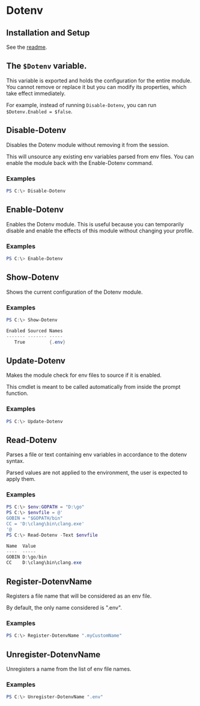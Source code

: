 # Dotenv

## Installation and Setup
See the [readme](readme.md).

## The `$Dotenv` variable.
This variable is exported and holds the configuration for the entire module.
You cannot remove or replace it but you can modify its properties, which take effect immediately.

For example, instead of running `Disable-Dotenv`, you can run `$Dotenv.Enabled = $false`.

## Disable-Dotenv
Disables the Dotenv module without removing it from the session.


This will unsource any existing env variables parsed from env files. You can enable the module back with the Enable-Dotenv command.
### Examples
```powershell
PS C:\> Disable-Dotenv
```

## Enable-Dotenv
Enables the Dotenv module. This is useful because you can temporarily disable and enable the effects of this module without changing your profile.
### Examples
```powershell
PS C:\> Enable-Dotenv
```

## Show-Dotenv
Shows the current configuration of the Dotenv module.
### Examples
```powershell
PS C:\> Show-Dotenv

Enabled Sourced Names
------- ------- -----
   True         {.env}
```

## Update-Dotenv
Makes the module check for env files to source if it is enabled.


This cmdlet is meant to be called automatically from inside the prompt function.
### Examples
```powershell
PS C:\> Update-Dotenv
```

## Read-Dotenv
Parses a file or text containing env variables in accordance to the dotenv syntax.


Parsed values are not applied to the environment, the user is expected to apply them.
### Examples
```powershell
PS C:\> $env:GOPATH = "D:\go"
PS C:\> $envfile = @'
GOBIN = "$GOPATH/bin"
CC = 'D:\clang\bin\clang.exe'
'@
PS C:\> Read-Dotenv -Text $envfile

Name  Value
----  -----
GOBIN D:\go/bin
CC    D:\clang\bin\clang.exe
```

## Register-DotenvName
Registers a file name that will be considered as an env file.


By default, the only name considered is ".env".
### Examples
```powershell
PS C:\> Register-DotenvName ".myCustomName"
```

## Unregister-DotenvName
Unregisters a name from the list of env file names.
### Examples
```powershell
PS C:\> Unregister-DotenvName ".env"
```
